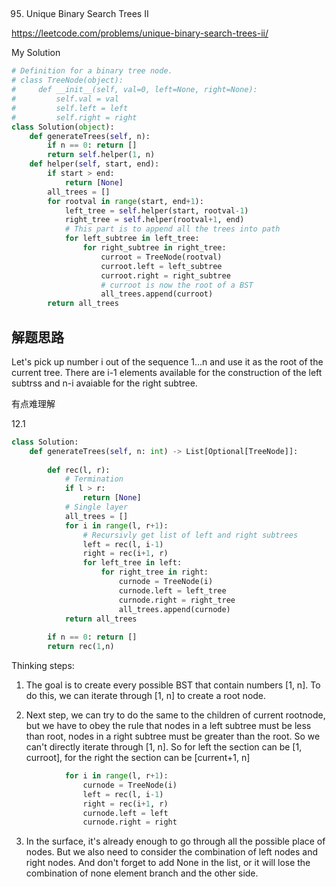 ## 
95. Unique Binary Search Trees II
 
https://leetcode.com/problems/unique-binary-search-trees-ii/

My Solution

```python
# Definition for a binary tree node.
# class TreeNode(object):
#     def __init__(self, val=0, left=None, right=None):
#         self.val = val
#         self.left = left
#         self.right = right
class Solution(object):
    def generateTrees(self, n):
        if n == 0: return []
        return self.helper(1, n)    
    def helper(self, start, end):
        if start > end:
            return [None]
        all_trees = []
        for rootval in range(start, end+1):
            left_tree = self.helper(start, rootval-1)
            right_tree = self.helper(rootval+1, end)
            # This part is to append all the trees into path
            for left_subtree in left_tree:
                for right_subtree in right_tree:
                    curroot = TreeNode(rootval)
                    curroot.left = left_subtree
                    curroot.right = right_subtree
                    # curroot is now the root of a BST
                    all_trees.append(curroot)
        return all_trees
```
## 解题思路
Let's pick up number i out of the sequence 1...n and use it as the root of the current tree. There are i-1 elements available for the construction of the
left subtrss and n-i avaiable for the right subtree. 

有点难理解

12.1
```python
class Solution:
    def generateTrees(self, n: int) -> List[Optional[TreeNode]]:
        
        def rec(l, r):
            # Termination
            if l > r:
                return [None]
            # Single layer 
            all_trees = []
            for i in range(l, r+1):
                # Recursivly get list of left and right subtrees
                left = rec(l, i-1)
                right = rec(i+1, r)
                for left_tree in left:
                    for right_tree in right:
                        curnode = TreeNode(i)
                        curnode.left = left_tree
                        curnode.right = right_tree
                        all_trees.append(curnode)
            return all_trees
        
        if n == 0: return []
        return rec(1,n)
```
Thinking steps:

1. The goal is to create every possible BST that contain numbers [1, n]. To do this, we can iterate through [1, n] to create a root node. 

2. Next step, we can try to do the same to the children of current rootnode, but we have to obey the rule that nodes in a left subtree must
be less than root, nodes in a right subtree must be greater than the root. So we can't directly iterate through [1, n]. So for left the section
can be [1, curroot], for the right the section can be [current+1, n]
```python
            for i in range(l, r+1):
                curnode = TreeNode(i)
                left = rec(l, i-1)
                right = rec(i+1, r)
                curnode.left = left
                curnode.right = right
```

3. In the surface, it's already enough to go through all the possible place of nodes. But we also need to consider the combination of left nodes 
and right nodes. And don't forget to add None in the list, or it will lose the combination of none element branch and the other side.
